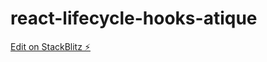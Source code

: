 # react-lifecycle-hooks-atique

[Edit on StackBlitz ⚡️](https://stackblitz.com/edit/react-lifecycle-hooks-qjpabe)